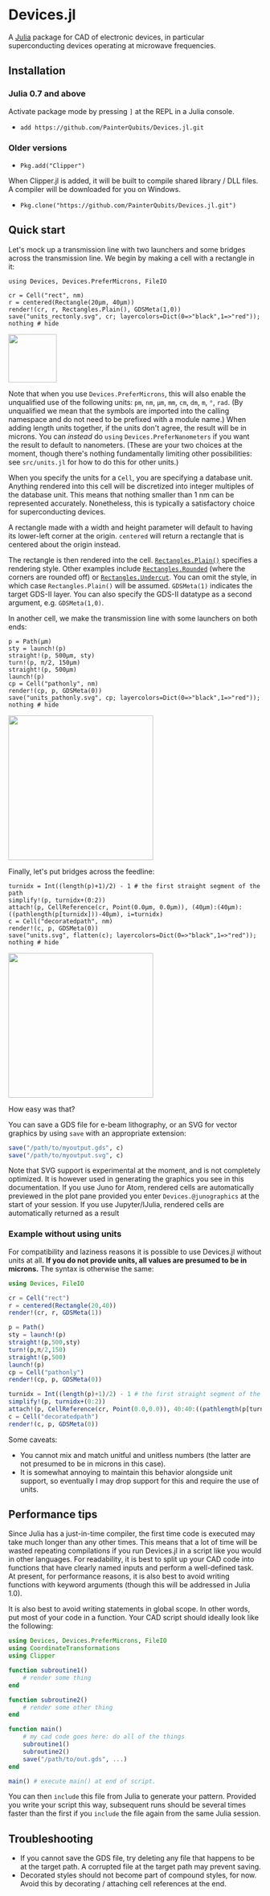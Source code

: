 # Devices.jl

A [Julia](http://julialang.org) package for CAD of electronic devices, in particular
superconducting devices operating at microwave frequencies.

## Installation

### Julia 0.7 and above

Activate package mode by pressing `]` at the REPL in a Julia console.

+ `add https://github.com/PainterQubits/Devices.jl.git`

### Older versions

+ `Pkg.add("Clipper")`

When Clipper.jl is added, it will be built to compile shared library / DLL files. A
compiler will be downloaded for you on Windows.

+ `Pkg.clone("https://github.com/PainterQubits/Devices.jl.git")`

## Quick start

Let's mock up a transmission line with two launchers and some bridges across the
transmission line. We begin by making a cell with a rectangle in it:

```@example 1
using Devices, Devices.PreferMicrons, FileIO

cr = Cell("rect", nm)
r = centered(Rectangle(20μm, 40μm))
render!(cr, r, Rectangles.Plain(), GDSMeta(1,0))
save("units_rectonly.svg", cr; layercolors=Dict(0=>"black",1=>"red")); nothing # hide
```
<img src="units_rectonly.svg" style="width:1in;"/>

Note that when you use `Devices.PreferMicrons`, this will also enable the unqualified use of
the following units: `pm`, `nm`, `μm`, `mm`, `cm`, `dm`, `m`, `°`, `rad`. (By unqualified we
mean that the symbols are imported into the calling namespace and do not need to be prefixed
with a module name.) When adding length units together, if the units don't agree, the result
will be in microns. You can *instead* do `using` `Devices.PreferNanometers` if you want the
result to default to nanometers. (These are your two choices at the moment, though there's
nothing fundamentally limiting other possibilities: see `src/units.jl` for how to do this
for other units.)

When you specify the units for a `Cell`, you are specifying a database unit. Anything
rendered into this cell will be discretized into integer multiples of the database unit.
This means that nothing smaller than 1 nm can be represented accurately. Nonetheless,
this is typically a satisfactory choice for superconducting devices.

A rectangle made with a width and height parameter will default to having its lower-left
corner at the origin. `centered` will return a rectangle that is centered about the origin
instead.

The rectangle is then rendered into the cell. [`Rectangles.Plain()`](@ref) specifies a rendering
style. Other examples include [`Rectangles.Rounded`](@ref) (where the corners are rounded
off) or [`Rectangles.Undercut`](@ref). You can omit the style, in which case
`Rectangles.Plain()` will be assumed. `GDSMeta(1)` indicates the target GDS-II layer. You
can also specify the GDS-II datatype as a second argument, e.g. `GDSMeta(1,0)`.

In another cell, we make the transmission line with some launchers on both ends:

```@example 1
p = Path(μm)
sty = launch!(p)
straight!(p, 500μm, sty)
turn!(p, π/2, 150μm)
straight!(p, 500μm)
launch!(p)
cp = Cell("pathonly", nm)
render!(cp, p, GDSMeta(0))
save("units_pathonly.svg", cp; layercolors=Dict(0=>"black",1=>"red")); nothing # hide
```
<img src="units_pathonly.svg" style="width: 3in;"/>

Finally, let's put bridges across the feedline:

```@example 1
turnidx = Int((length(p)+1)/2) - 1 # the first straight segment of the path
simplify!(p, turnidx+(0:2))
attach!(p, CellReference(cr, Point(0.0μm, 0.0μm)), (40μm):(40μm):((pathlength(p[turnidx]))-40μm), i=turnidx)
c = Cell("decoratedpath", nm)
render!(c, p, GDSMeta(0))
save("units.svg", flatten(c); layercolors=Dict(0=>"black",1=>"red")); nothing # hide
```
<img src="units.svg" style="width: 3in;"/>

How easy was that?

You can save a GDS file for e-beam lithography, or an SVG for vector graphics by using
`save` with an appropriate extension:

```jl
save("/path/to/myoutput.gds", c)
save("/path/to/myoutput.svg", c)
```

Note that SVG support is experimental at the moment, and is not completely optimized. It is
however used in generating the graphics you see in this documentation. If you use Juno
for Atom, rendered cells are automatically previewed in the plot pane provided you enter
`Devices.@junographics` at the start of your session. If you use Jupyter/IJulia, rendered
cells are automatically returned as a result

### Example without using units

For compatibility and laziness reasons it is possible to use Devices.jl without units at
all. **If you do not provide units, all values are presumed to be in microns.** The syntax
is otherwise the same:

```jl
using Devices, FileIO

cr = Cell("rect")
r = centered(Rectangle(20,40))
render!(cr, r, GDSMeta(1))

p = Path()
sty = launch!(p)
straight!(p,500,sty)
turn!(p,π/2,150)
straight!(p,500)
launch!(p)
cp = Cell("pathonly")
render!(cp, p, GDSMeta(0))

turnidx = Int((length(p)+1)/2) - 1 # the first straight segment of the path
simplify!(p, turnidx+(0:2))
attach!(p, CellReference(cr, Point(0.0,0.0)), 40:40:((pathlength(p[turnidx]))-40), i=turnidx)
c = Cell("decoratedpath")
render!(c, p, GDSMeta(0))
```

Some caveats:
- You cannot mix and match unitful and unitless numbers (the latter are not presumed to be
  in microns in this case).
- It is somewhat annoying to maintain this behavior alongside unit support, so eventually I
  may drop support for this and require the use of units.

## Performance tips

Since Julia has a just-in-time compiler, the first time code is executed may take much
longer than any other times. This means that a lot of time will be wasted repeating
compilations if you run Devices.jl in a script like you would in other languages. For
readability, it is best to split up your CAD code into functions that have clearly named
inputs and perform a well-defined task. At present, for performance reasons, it is also best
to avoid writing functions with keyword arguments (though this will be addressed in Julia
1.0).

It is also best to avoid writing statements in global scope. In other words, put most of
your code in a function. Your CAD script should ideally look like the following:

```jl
using Devices, Devices.PreferMicrons, FileIO
using CoordinateTransformations
using Clipper

function subroutine1()
    # render some thing
end

function subroutine2()
    # render some other thing
end

function main()
    # my cad code goes here: do all of the things
    subroutine1()
    subroutine2()
    save("/path/to/out.gds", ...)
end

main() # execute main() at end of script.
```

You can then `include` this file from Julia to generate your pattern. Provided you write
your script this way, subsequent runs should be several times faster than the first if you
`include` the file again from the same Julia session.

## Troubleshooting

- If you cannot save the GDS file, try deleting any file that happens to be at the target
  path. A corrupted file at the target path may prevent saving.
- Decorated styles should not become part of compound styles, for now. Avoid this by
  decorating / attaching cell references at the end.
